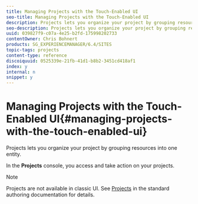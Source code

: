 ```yaml
---
title: Managing Projects with the Touch-Enabled UI
seo-title: Managing Projects with the Touch-Enabled UI
description: Projects lets you organize your project by grouping resources into one entity.
seo-description: Projects lets you organize your project by grouping resources into one entity.
uuid: 039827f9-c07a-4e25-b2fd-175998202733
contentOwner: Chris Bohnert
products: SG_EXPERIENCEMANAGER/6.4/SITES
topic-tags: projects
content-type: reference
discoiquuid: 0525339e-21fb-41d1-b8b2-3451cd418af1
index: y
internal: n
snippet: y
---
```


# Managing Projects with the Touch-Enabled UI{#managing-projects-with-the-touch-enabled-ui}

Projects lets you organize your project by grouping resources into one entity.

In the **Projects** console, you access and take action on your projects.

>[!NOTE]
>
>Projects are not available in classic UI. See [Projects](../../../sites/authoring/using/projects.md) in the standard authoring documentation for details.

